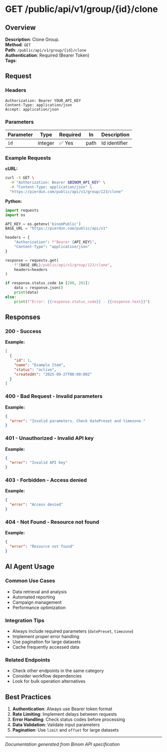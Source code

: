 # GET /public/api/v1/group/{id}/clone

## Overview

**Description**: Clone Group.  
**Method**: `GET`  
**Path**: `/public/api/v1/group/{id}/clone`  
**Authentication**: Required (Bearer Token)  
**Tags**: 

## Request

### Headers
```http
Authorization: Bearer YOUR_API_KEY
Content-Type: application/json
Accept: application/json
```

### Parameters

| Parameter | Type | Required | In | Description |
|-----------|------|----------|----|--------------|
| `id` | integer | ✅ Yes | path | Id identifier |

### Example Requests

**cURL:**
```bash
curl -X GET \
  -H "Authorization: Bearer $BINOM_API_KEY" \
  -H "Content-Type: application/json" \
  "https://pierdun.com/public/api/v1/group/123/clone"
```

**Python:**
```python
import requests
import os

API_KEY = os.getenv('binomPublic')
BASE_URL = "https://pierdun.com/public/api/v1"

headers = {
    "Authorization": f"Bearer {API_KEY}",
    "Content-Type": "application/json"
}

response = requests.get(
    f"{BASE_URL}/public/api/v1/group/123/clone",
    headers=headers
)

if response.status_code in [200, 201]:
    data = response.json()
    print(data)
else:
    print(f"Error: {{response.status_code}} - {{response.text}}")
```

## Responses

### 200 - Success

**Example:**
```json
[
  {
    "id": 1,
    "name": "Example Item",
    "status": "active",
    "createdAt": "2025-09-27T00:00:00Z"
  }
]
```

### 400 - Bad Request - Invalid parameters

**Example:**
```json
{
  "error": "Invalid parameters. Check datePreset and timezone."
}
```

### 401 - Unauthorized - Invalid API key

**Example:**
```json
{
  "error": "Invalid API key"
}
```

### 403 - Forbidden - Access denied

**Example:**
```json
{
  "error": "Access denied"
}
```

### 404 - Not Found - Resource not found

**Example:**
```json
{
  "error": "Resource not found"
}
```

## AI Agent Usage

### Common Use Cases
- Data retrieval and analysis
- Automated reporting
- Campaign management
- Performance optimization

### Integration Tips
- Always include required parameters (`datePreset`, `timezone`)
- Implement proper error handling
- Use pagination for large datasets
- Cache frequently accessed data

### Related Endpoints
- Check other endpoints in the same category
- Consider workflow dependencies
- Look for bulk operation alternatives

## Best Practices

1. **Authentication**: Always use Bearer token format
2. **Rate Limiting**: Implement delays between requests
3. **Error Handling**: Check status codes before processing
4. **Data Validation**: Validate input parameters
5. **Pagination**: Use `limit` and `offset` for large datasets

---

*Documentation generated from Binom API specification*
